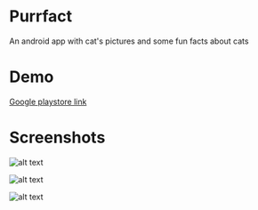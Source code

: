 # Purrfact
An android app with cat's pictures and some fun facts about cats

# Demo
[Google playstore link](https://play.google.com/store/apps/details?id=com.purrfact&hl=en_US)

# Screenshots

![alt text](https://lh3.googleusercontent.com/tyicguJNpFacpINZi6C1rZ9REluTfahxL4hClSWjOksjmtbdWLeJqtSYN8BScY-C9w=w720-h310-rw "Screenshot 1")


![alt text](https://lh3.googleusercontent.com/12lg0aYoQ8saryJt0i8t-QeiCXd1j7AA8IBkNKyi8jhgedaZOe9KNKijPzRv3kaDxA=w720-h310-rw "Screenshot 2")


![alt text](https://lh3.googleusercontent.com/IuUYBOTrLamVWJNfIpkXuz1Jm97C_0GT55clS4LSQ5vzLP_tjnxGRSmsYyoLb8ZEqj0=w720-h310-rw "Screenshot 3")


